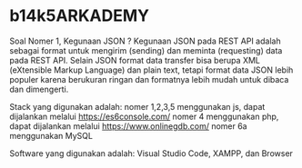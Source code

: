 # b14k5ARKADEMY
Soal Nomer 1,
Kegunaan JSON ?
Kegunaan JSON pada REST API adalah sebagai format untuk mengirim (sending) dan meminta (requesting) data pada REST API.
Selain JSON format data transfer bisa berupa XML (eXtensible Markup Language) dan plain text, tetapi format data JSON
lebih populer karena berukuran ringan dan formatnya lebih mudah untuk dibaca dan dimengerti.

Stack yang digunakan adalah:
nomer 1,2,3,5 menggunakan js, dapat dijalankan melalui https://es6console.com/
nomer 4 menggunakan php, dapat dijalankan melalui https://www.onlinegdb.com/
nomer 6a menggunakan MySQL

Software yang digunakan adalah:
Visual Studio Code, XAMPP, dan Browser
